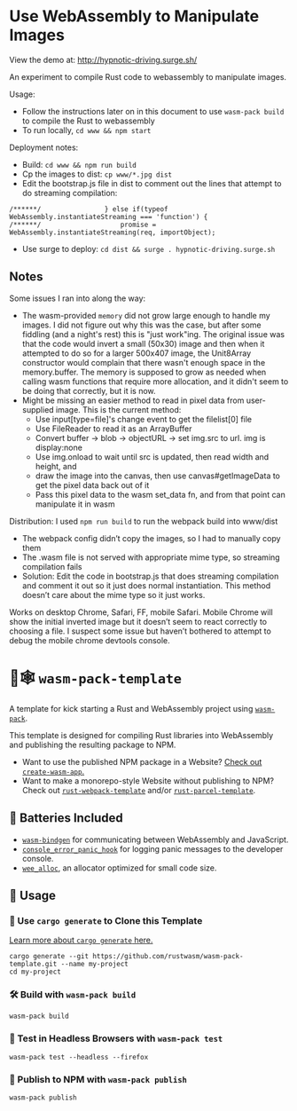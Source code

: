 # Use WebAssembly to Manipulate Images

View the demo at: http://hypnotic-driving.surge.sh/

An experiment to compile Rust code to webassembly to manipulate images.

Usage:

- Follow the instructions later on in this document to use `wasm-pack build` to compile the Rust to webassembly
- To run locally, `cd www && npm start`

Deployment notes:

- Build: `cd www && npm run build`
- Cp the images to dist: `cp www/*.jpg dist`
- Edit the bootstrap.js file in dist to comment out the lines that attempt to do streaming compilation:

```
/******/ 				} else if(typeof WebAssembly.instantiateStreaming === 'function') {
/******/ 					promise = WebAssembly.instantiateStreaming(req, importObject);
```

- Use surge to deploy: `cd dist && surge . hypnotic-driving.surge.sh`

## Notes

Some issues I ran into along the way:

- The wasm-provided `memory` did not grow large enough to handle my images. I did not figure out why this was the case, but after some fiddling (and a night's rest) this is "just work"ing. The original issue was that the code would invert a small (50x30) image and then when it attempted to do so for a larger 500x407 image, the Unit8Array constructor would complain that there wasn't enough space in the memory.buffer. The memory is supposed to grow as needed when calling wasm functions that require more allocation, and it didn't seem to be doing that correctly, but it is now.
- Might be missing an easier method to read in pixel data from user-supplied image. This is the current method:
  - Use input[type=file]'s change event to get the filelist[0] file
  - Use FileReader to read it as an ArrayBuffer
  - Convert buffer -> blob -> objectURL -> set img.src to url. img is display:none
  - Use img.onload to wait until src is updated, then read width and height, and
  - draw the image into the canvas, then use canvas#getImageData to get the pixel data back out of it
  - Pass this pixel data to the wasm set_data fn, and from that point can manipulate it in wasm

Distribution:
I used `npm run build` to run the webpack build into www/dist

- The webpack config didn’t copy the images, so I had to manually copy them
- The .wasm file is not served with appropriate mime type, so streaming compilation fails
- Solution: Edit the code in bootstrap.js that does streaming compilation and comment it out so it just does normal instantiation. This method doesn’t care about the mime type so it just works.

Works on desktop Chrome, Safari, FF, mobile Safari. Mobile Chrome will show the initial inverted image but it doesn’t seem to react correctly to choosing a file. I suspect some issue but haven’t bothered to attempt to debug the mobile chrome devtools console.

# 🦀🕸️ `wasm-pack-template`

A template for kick starting a Rust and WebAssembly project using
[`wasm-pack`](https://github.com/rustwasm/wasm-pack).

This template is designed for compiling Rust libraries into WebAssembly and
publishing the resulting package to NPM.

- Want to use the published NPM package in a Website? [Check out
  `create-wasm-app`.](https://github.com/rustwasm/create-wasm-app)
- Want to make a monorepo-style Website without publishing to NPM? Check out
  [`rust-webpack-template`](https://github.com/rustwasm/rust-webpack-template)
  and/or
  [`rust-parcel-template`](https://github.com/rustwasm/rust-parcel-template).

## 🔋 Batteries Included

- [`wasm-bindgen`](https://github.com/rustwasm/wasm-bindgen) for communicating
  between WebAssembly and JavaScript.
- [`console_error_panic_hook`](https://github.com/rustwasm/console_error_panic_hook)
  for logging panic messages to the developer console.
- [`wee_alloc`](https://github.com/rustwasm/wee_alloc), an allocator optimized
  for small code size.

## 🚴 Usage

### 🐑 Use `cargo generate` to Clone this Template

[Learn more about `cargo generate` here.](https://github.com/ashleygwilliams/cargo-generate)

```
cargo generate --git https://github.com/rustwasm/wasm-pack-template.git --name my-project
cd my-project
```

### 🛠️ Build with `wasm-pack build`

```
wasm-pack build
```

### 🔬 Test in Headless Browsers with `wasm-pack test`

```
wasm-pack test --headless --firefox
```

### 🎁 Publish to NPM with `wasm-pack publish`

```
wasm-pack publish
```
